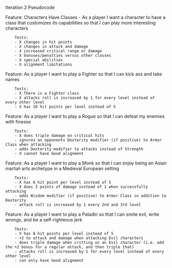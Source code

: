 Iteration 2 Pseudocode

Feature: Characters Have Classes
    - As a player I want a character to have a class that customizes its capabilities so that I can play more interesting characters

        Tests:
        - X changes in hit points
        - X changes in attack and damage
        - X increased critical range or damage
        - X bonuses/penalties versus other classes
        - X special abilities
        - X alignment limitations

Feature: As a player I want to play a Fighter so that I can kick ass and take names

        Tests:
        - X There is a Fighter class
        - X attacks roll is increased by 1 for every level instead of every other level
        - X has 10 hit points per level instead of 5

Feature: As a player I want to play a Rogue so that I can defeat my enemies with finesse

        Tests:
        - X does triple damage on critical hits
        - ignores an opponents Dexterity modifier (if positive) to Armor Class when attacking
        - adds Dexterity modifier to attacks instead of Strength
        - X cannot have Good alignment

Feature: As a player I want to play a Monk so that I can enjoy being an Asian martial-arts archetype in a Medieval European setting

        Tests:
        - X has 6 hit point per level instead of 5
        - X does 3 points of damage instead of 1 when successfully attacking
        - adds Wisdom modifier (if positive) to Armor Class in addition to Dexterity
        - attack roll is increased by 1 every 2nd and 3rd level

Feature: As a player I want to play a Paladin so that I can smite evil, write wrongs, and be a self-righteous jerk

        Tests:
        - X has 8 hit points per level instead of 5
        - +2 to attack and damage when attacking Evil characters
        - does triple damage when critting on an Evil character (i.e. add the +2 bonus for a regular attack, and then triple that)
        - attacks roll is increased by 1 for every level instead of every other level
        - can only have Good alignment